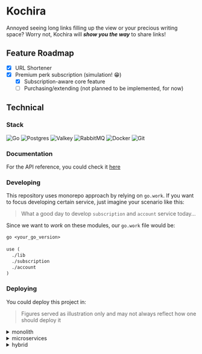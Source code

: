 # Kochira

Annoyed seeing long links filling up the view or your precious writing space? 
Worry not, Kochira will ***show you the way*** to share links!

## Feature Roadmap

- [x] URL Shortener
- [x] Premium perk subscription (simulation! 😁)
  - [x] Subscription-aware core feature
  - [ ] Purchasing/extending (not planned to be implemented, for now)

## Technical

### Stack

![Go](https://img.shields.io/badge/go-%2300ADD8.svg?style=for-the-badge&logo=go&logoColor=white)
![Postgres](https://img.shields.io/badge/postgres-%23316192.svg?style=for-the-badge&logo=postgresql&logoColor=white)
![Valkey](https://img.shields.io/badge/Valkey-677EF6?style=for-the-badge)
![RabbitMQ](https://img.shields.io/badge/Rabbitmq-FF6600?style=for-the-badge&logo=rabbitmq&logoColor=white)
![Docker](https://img.shields.io/badge/docker-%230db7ed.svg?style=for-the-badge&logo=docker&logoColor=white)
![Git](https://img.shields.io/badge/git-%23F05033.svg?style=for-the-badge&logo=git&logoColor=white)

### Documentation

For the API reference, you could check it [here](https://gl8rvidt6w.apidog.io/)

### Developing 

This repository uses monorepo approach by relying on `go.work`. If you want to focus developing 
certain service, just imagine your scenario like this:

> What a good day to develop `subscription` and `account` service today...

Since we want to _work_ on these modules, our `go.work` file would be:
```
go <your_go_version>

use (
  ./lib
  ./subscription
  ./account
)
``` 

### Deploying

You could deploy this project in:

> Figures served as illustration only and may not always reflect how one should deploy it

<details>
  <summary>monolith</summary>

  ![codebase-structure](./_docs/monolith.png)

  Run every service on a single container by:

  - Ensure `monolith/Dockerfile` populates container's `go.work` with path of every directory with `go.mod` on it
  - Ensure `docker-compose.yaml` uses every `.env` on it (the env had prefixed by service, so you don't need to worry about conflict)
  - Ensure `docker-compose.yaml` uses `monolith/` Dockerfile
  - Select build `target` you want and run it: `docker compose up -d` (add `--build` to force rebuild)
</details>

<details>
  <summary>microservices</summary>

  ![codebase-structure](./_docs/microservice.png)

  Run every service on their own container by:

  - Ensure `<service>/Dockerfile` populates container's `go.work` with `lib` and `<service>` path
  - Ensure `docker-compose.yaml` uses service's `.env` on it (the env had prefixed by service, so you don't need to worry about conflict)
  - Ensure `docker-compose.yaml` uses `<service>/` Dockerfile
  - Select build `target` you want and run it: `docker compose up -d` (add `--build` to force rebuild)
</details>

<details>
  <summary>hybrid</summary>

  ![codebase-structure](./_docs/hybrid.png)

  Run some in single container while the others are on their own by:

  - Create `1 + n` containers where `n` is the number of services you want to run independently
  - Do the monolith steps, but leave out the services that you want to run independently
  - Do the microservice steps for every service you want to run independently
  - Run it: `docker compose up -d` (add `--build` to force rebuild)
</details>
